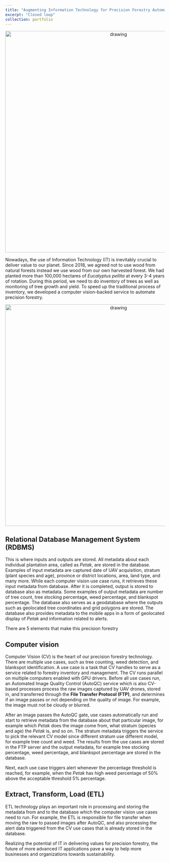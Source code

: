 ```yaml
---
title: "Augmenting Information Technology for Precision Forestry Automation"
excerpt: "Closed loop"
collection: portfolio
---
```


<p align="center">
<img src="https://user-images.githubusercontent.com/51282928/183049871-0b0e974c-818e-4377-ab3c-9cd88e4cab5d.png" alt="drawing" width="700"/>
</p>

Nowadays, the use of Information Technology (IT) is inevitably crucial to deliver value to our planet. Since 2018, we agreed not to use wood from natural forests instead we use wood from our own harvested forest. We had planted more than 100,000 hectares of *Eucalyptus pellita* at every 3-4 years of rotation. During this period, we need to do inventory of trees as well as monitoring of tree growth and yield. To speed up the traditional process of inventory, we developed a computer vision-backed service to automate precision forestry. 

<p align="center">
<img src="https://user-images.githubusercontent.com/51282928/183049436-ffabbec8-376b-485d-bfbe-9b88ebf9f53c.png" alt="drawing" width="700"/>
</p>

## Relational Database Management System (RDBMS)

This is where inputs and outputs are stored. All metadata about each individual plantation area, called as *Petak*, are stored in the database. Examples of input metadata are captured date of UAV acquisition, stratum (plant species and age), province or district locations, area, land type, and many more. While each computer vision use case runs, it retrieves these input metadata from database. After it is completed, output is stored to database also as metadata. Some examples of output metadata are number of tree count, tree stocking percentage, weed percentage, and blankspot percentage. The database also serves as a geodatabase where the outputs such as geolocated tree coordinates and grid polygons are stored. The database also provides metadata to the mobile apps in a form of geolocated display of *Petak* and information related to alerts.

There are 5 elements that make this precision forestry 

## Computer vision

Computer Vision (CV) is the heart of our precision forestry technology. There are multiple use cases, such as tree counting, weed detection, and blankspot identification. A use case is a task that CV handles to serve as a service related to forestry inventory and management. The CV runs parallel on multiple computers enabled with GPU drivers. Before all use cases run, an Automated Image Quality Control (AutoQC) service which is also CV-based processes process the raw images captured by UAV drones, stored in, and transferred through the **File Transfer Protocol (FTP)**, and determines if an image passes or not depending on the quality of image. For example, the image must not be cloudy or blurred. 

After an image passes the AutoQC gate, use cases automatically run and start to retrieve metadata from the database about that particular image, for example which *Petak* does the image come from, what stratum (species and age) the *Petak* is, and so on. The stratum metadata triggers the service to pick the relevant CV model since different stratum use different model, for example tree count and weed. The results from the use cases are stored in the FTP server and the output metadata, for example tree stocking percentage, weed percentage, and blankspot percentage are stored in the database. 

Next, each use case triggers alert whenever the percentage threshold is reached, for example, when the *Petak* has high weed percentage of 50% above the acceptable threshold 5% percentage. 

## Extract, Transform, Load (ETL)

ETL technology plays an important role in processing and storing the metadata from and to the database which the computer vision use cases need to run. For example, the ETL is responsible for file transfer when moving the raw to passed images after AutoQC, and also processing the alert data triggered from the CV use cases that is already stored in the database. 

Realizing the potential of IT in delivering values for precision forestry, the future of more advanced IT applications pave a way to help more businesses and organizations towards sustainability. 

<!--
## Mobile apps

Mobile apps 

## Dashboard Forestry Management Information System (FMIS) 
